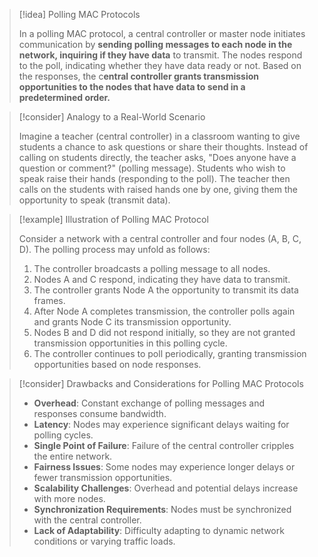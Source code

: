 > [!idea] Polling MAC Protocols
>
> In a polling MAC protocol, a central controller or master node initiates communication by **sending polling messages to each node in the network, inquiring if they have data** to transmit. The nodes respond to the poll, indicating whether they have data ready or not. Based on the responses, the c**entral controller grants transmission opportunities to the nodes that have data to send in a predetermined order.** 

> [!consider] Analogy to a Real-World Scenario
>
> Imagine a teacher (central controller) in a classroom wanting to give students a chance to ask questions or share their thoughts. Instead of calling on students directly, the teacher asks, "Does anyone have a question or comment?" (polling message). Students who wish to speak raise their hands (responding to the poll). The teacher then calls on the students with raised hands one by one, giving them the opportunity to speak (transmit data).

> [!example] Illustration of Polling MAC Protocol 
>
> Consider a network with a central controller and four nodes (A, B, C, D). The polling process may unfold as follows:
>
> 1. The controller broadcasts a polling message to all nodes.
> 2. Nodes A and C respond, indicating they have data to transmit.
> 3. The controller grants Node A the opportunity to transmit its data frames.
> 4. After Node A completes transmission, the controller polls again and grants Node C its transmission opportunity.
> 5. Nodes B and D did not respond initially, so they are not granted transmission opportunities in this polling cycle.
> 6. The controller continues to poll periodically, granting transmission opportunities based on node responses.

> [!consider] Drawbacks and Considerations for Polling MAC Protocols
>
> - **Overhead**: Constant exchange of polling messages and responses consume bandwidth.
> - **Latency**: Nodes may experience significant delays waiting for polling cycles.
> - **Single Point of Failure**: Failure of the central controller cripples the entire network.
> - **Fairness Issues**: Some nodes may experience longer delays or fewer transmission opportunities.
> - **Scalability Challenges**: Overhead and potential delays increase with more nodes.
> - **Synchronization Requirements**: Nodes must be synchronized with the central controller.
> - **Lack of Adaptability**: Difficulty adapting to dynamic network conditions or varying traffic loads.

